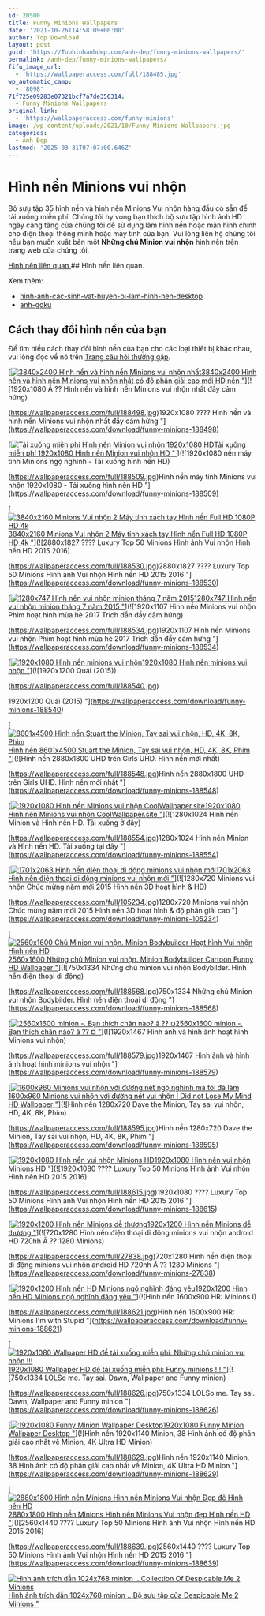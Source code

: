 ```yaml
---
id: 20500
title: Funny Minions Wallpapers
date: '2021-10-26T14:58:09+00:00'
author: Top Download
layout: post
guid: 'https://Tophinhanhdep.com/anh-dep/funny-minions-wallpapers/'
permalink: /anh-dep/funny-minions-wallpapers/
fifu_image_url:
  - 'https://wallpaperaccess.com/full/188485.jpg'
wp_automatic_camp:
  - '8098'
71f725e09283e07321bcf7a7de356314:
  - Funny Minions Wallpapers
original_link:
  - 'https://wallpaperaccess.com/funny-minions'
image: /wp-content/uploads/2021/10/Funny-Minions-Wallpapers.jpg
categories:
  - Ảnh Đẹp
lastmod: '2025-03-31T07:07:00.646Z'
---
```

# Hình nền Minions vui nhộn

Bộ sưu tập 35 hình nền và hình nền Minions Vui nhộn hàng đầu có sẵn để tải xuống miễn phí. Chúng tôi hy vọng bạn thích bộ sưu tập hình ảnh HD ngày càng tăng của chúng tôi để sử dụng làm hình nền hoặc màn hình chính cho điện thoại thông minh hoặc máy tính của bạn. Vui lòng liên hệ chúng tôi nếu bạn muốn xuất bản một **Những chú Minion vui nhộn** hình nền trên trang web của chúng tôi.

[Hình nền liên quan ](#related) ## Hình nền liên quan.

   
 Xem thêm:

   
- [hinh-anh-cac-sinh-vat-huyen-bi-lam-hinh-nen-desktop](https://tophinhanhdep.com/hinh-nen-dep/hinh-anh-cac-sinh-vat-huyen-bi-lam-hinh-nen-desktop/)
- [anh-goku](https://tophinhanhdep.com/anh-anime/anh-goku/)

## Cách thay đổi hình nền của bạn

Để tìm hiểu cách thay đổi hình nền của bạn cho các loại thiết bị khác nhau, vui lòng đọc về nó trên [Trang câu hỏi thường gặp](https://tophinhanhdep.com/faq/).

  
[[![3840x2400 Hình nền và hình nền Minions vui nhộn nhất](https://wallpaperaccess.com/full/188485.jpg)3840x2400 Hình nền và hình nền Minions vui nhộn nhất có độ phân giải cao mới HD nền "](https://wallpaperaccess.com/download/funny-minions-188485)](![1920x1080 Â ??  Hình nền và hình nền Minions vui nhộn nhất đầy cảm hứng)

(https://wallpaperaccess.com/full/188498.jpg)1920x1080 ???? Hình nền và hình nền Minions vui nhộn nhất đầy cảm hứng "](https://wallpaperaccess.com/download/funny-minions-188498)

[[![Tải xuống miễn phí Hình nền Minion vui nhộn 1920x1080 HD](https://wallpaperaccess.com/full/188499.jpg)Tải xuống miễn phí 1920x1080 Hình nền Minion vui nhộn HD " ](https://wallpaperaccess.com/download/funny-minions-188499)](![1920x1080 nền máy tính Minions ngộ nghĩnh - Tải xuống hình nền HD)

(https://wallpaperaccess.com/full/188509.jpg)Hình nền máy tính Minions vui nhộn 1920x1080 - Tải xuống hình nền HD "](https://wallpaperaccess.com/download/funny-minions-188509)

[[![3840x2160 Minions Vui nhộn 2 Máy tính xách tay Hình nền Full HD 1080P HD 4k](https://wallpaperaccess.com/full/188527.jpg)3840x2160 Minions Vui nhộn 2 Máy tính xách tay Hình nền Full HD 1080P HD 4k "](https://wallpaperaccess.com/download/funny-minions-188527)](![2880x1827 ????  Luxury Top 50 Minions Hình ảnh Vui nhộn Hình nền HD 2015 2016)

(https://wallpaperaccess.com/full/188530.jpg)2880x1827 ???? Luxury Top 50 Minions Hình ảnh Vui nhộn Hình nền HD 2015 2016 "](https://wallpaperaccess.com/download/funny-minions-188530)

[[![1280x747 Hình nền vui nhộn minion tháng 7 năm 2015](https://wallpaperaccess.com/full/188532.jpg)1280x747 Hình nền vui nhộn minion tháng 7 năm 2015 "](https://wallpaperaccess.com/download/funny-minions-188532)](![1920x1107 Hình nền Minions vui nhộn Phim hoạt hình mùa hè 2017 Trích dẫn đầy cảm hứng)

(https://wallpaperaccess.com/full/188534.jpg)1920x1107 Hình nền Minions vui nhộn Phim hoạt hình mùa hè 2017 Trích dẫn đầy cảm hứng "](https://wallpaperaccess.com/download/funny-minions-188534)

[[![1920x1080 Hình nền minions vui nhộn](https://wallpaperaccess.com/full/188536.jpg)1920x1080 Hình nền minions vui nhộn "](https://wallpaperaccess.com/download/funny-minions-188536)](![1920x1200 Quái (2015))

(https://wallpaperaccess.com/full/188540.jpg)

1920x1200 Quái (2015) "](https://wallpaperaccess.com/download/funny-minions-188540)

[[![8601x4500 Hình nền Stuart the Minion, Tay sai vui nhộn, HD, 4K, 8K, Phim](https://wallpaperaccess.com/full/188542.jpg)Hình nền 8601x4500 Stuart the Minion, Tay sai vui nhộn, HD, 4K, 8K, Phim "](https://wallpaperaccess.com/download/funny-minions-188542)](![Hình nền 2880x1800 UHD trên Girls UHD.  Hình nền mới nhất)

(https://wallpaperaccess.com/full/188548.jpg)Hình nền 2880x1800 UHD trên Girls UHD. Hình nền mới nhất "](https://wallpaperaccess.com/download/funny-minions-188548)

[[![1920x1080 Hình nền Minions vui nhộn CoolWallpaper.site](https://wallpaperaccess.com/full/188549.jpg)1920x1080 Hình nền Minions vui nhộn CoolWallpaper.site "](https://wallpaperaccess.com/download/funny-minions-188549)](![1280x1024 Hình nền Minion và Hình nền HD.  Tải xuống ở đây)

(https://wallpaperaccess.com/full/188554.jpg)1280x1024 Hình nền Minion và Hình nền HD. Tải xuống tại đây "](https://wallpaperaccess.com/download/funny-minions-188554)

[[![1701x2063 Hình nền điện thoại di động minions vui nhộn mới](https://wallpaperaccess.com/full/188558.jpg)1701x2063 Hình nền điện thoại di động minions vui nhộn mới "](https://wallpaperaccess.com/download/funny-minions-188558)](![1280x720 Minions vui nhộn Chúc mừng năm mới 2015 Hình nền 3D hoạt hình & HD)

(https://wallpaperaccess.com/full/105234.jpg)1280x720 Minions vui nhộn Chúc mừng năm mới 2015 Hình nền 3D hoạt hình &amp; độ phân giải cao "](https://wallpaperaccess.com/download/funny-minions-105234)

[[![2560x1600 Chú Minion vui nhộn.  Minion Bodybuilder Hoạt hình Vui nhộn Hình nền HD](https://wallpaperaccess.com/full/188566.jpg)2560x1600 Những chú Minion vui nhộn. Minion Bodybuilder Cartoon Funny HD Wallpaper "](https://wallpaperaccess.com/download/funny-minions-188566)](![750x1334 Những chú minion vui nhộn Bodybilder.  Hình nền điện thoại di động)

(https://wallpaperaccess.com/full/188568.jpg)750x1334 Những chú Minion vui nhộn Bodybilder. Hình nền điện thoại di động "](https://wallpaperaccess.com/download/funny-minions-188568)

[[![2560x1600 minion -. Bạn thích chân nào?  â ?? ¤](https://wallpaperaccess.com/full/188578.jpg)2560x1600 minion -. Bạn thích chân nào? â ?? ¤ "](https://wallpaperaccess.com/download/funny-minions-188578)](![1920x1467 Hình ảnh và hình ảnh hoạt hình Minions vui nhộn)

(https://wallpaperaccess.com/full/188579.jpg)1920x1467 Hình ảnh và hình ảnh hoạt hình minions vui nhộn "](https://wallpaperaccess.com/download/funny-minions-188579)

[[![1600x960 Minions vui nhộn với đường nét ngộ nghĩnh mà tôi đã làm](https://wallpaperaccess.com/full/188590.jpg)1600x960 Minions vui nhộn với đường nét vui nhộn I Did not Lose My Mind HD Wallpaper "](https://wallpaperaccess.com/download/funny-minions-188590)](![Hình nền 1280x720 Dave the Minion, Tay sai vui nhộn, HD, 4K, 8K, Phim)

(https://wallpaperaccess.com/full/188595.jpg)Hình nền 1280x720 Dave the Minion, Tay sai vui nhộn, HD, 4K, 8K, Phim "](https://wallpaperaccess.com/download/funny-minions-188595)

[[![1920x1080 Hình nền vui nhộn Minions HD](https://wallpaperaccess.com/full/188602.jpg)1920x1080 Hình nền vui nhộn Minions HD "](https://wallpaperaccess.com/download/funny-minions-188602)](![1920x1080 ????  Luxury Top 50 Minions Hình ảnh Vui nhộn Hình nền HD 2015 2016)

(https://wallpaperaccess.com/full/188615.jpg)1920x1080 ???? Luxury Top 50 Minions Hình ảnh Vui nhộn Hình nền HD 2015 2016 "](https://wallpaperaccess.com/download/funny-minions-188615)

[[![1920x1200 Hình nền Minions dễ thương](https://wallpaperaccess.com/full/188616.jpg)1920x1200 Hình nền Minions dễ thương "](https://wallpaperaccess.com/download/funny-minions-188616)](![720x1280 Hình nền điện thoại di động minions vui nhộn android HD 720hh Ã ?? 1280 Minions)

(https://wallpaperaccess.com/full/27838.jpg)720x1280 Hình nền điện thoại di động minions vui nhộn android HD 720hh Ã ?? 1280 Minions "](https://wallpaperaccess.com/download/funny-minions-27838)

[[![1920x1200 Hình nền HD Minions ngộ nghĩnh đáng yêu](https://wallpaperaccess.com/full/188620.jpg)1920x1200 Hình nền HD Minions ngộ nghĩnh đáng yêu "](https://wallpaperaccess.com/download/funny-minions-188620)](![Hình nền 1600x900 HR: Minions I)

(https://wallpaperaccess.com/full/188621.jpg)Hình nền 1600x900 HR: Minions I'm with Stupid "](https://wallpaperaccess.com/download/funny-minions-188621)

[[![1920x1080 Wallpaper HD để tải xuống miễn phí: Những chú minion vui nhộn !!!](https://wallpaperaccess.com/full/188624.jpg)1920x1080 Wallpaper HD để tải xuống miễn phí: Funny minions !!! "](https://wallpaperaccess.com/download/funny-minions-188624)](![750x1334 LOLSo me.  Tay sai.  Dawn, Wallpaper and Funny minion)

(https://wallpaperaccess.com/full/188626.jpg)750x1334 LOLSo me. Tay sai. Dawn, Wallpaper and Funny minion "](https://wallpaperaccess.com/download/funny-minions-188626)

[[![1920x1080 Funny Minion Wallpaper Desktop](https://wallpaperaccess.com/full/188627.jpg)1920x1080 Funny Minion Wallpaper Desktop "](https://wallpaperaccess.com/download/funny-minions-188627)](![Hình nền 1920x1140 Minion, 38 Hình ảnh có độ phân giải cao nhất về Minion, 4K Ultra HD Minion)

(https://wallpaperaccess.com/full/188629.jpg)Hình nền 1920x1140 Minion, 38 Hình ảnh có độ phân giải cao nhất về Minion, 4K Ultra HD Minion "](https://wallpaperaccess.com/download/funny-minions-188629)

[[![2880x1800 Hình nền Minions Hình nền Minions Vui nhộn Đẹp đẽ Hình nền HD](https://wallpaperaccess.com/full/188636.jpg)2880x1800 Hình nền Minions Hình nền Minions Vui nhộn đẹp Hình nền HD "](https://wallpaperaccess.com/download/funny-minions-188636)](![2560x1440 ????  Luxury Top 50 Minions Hình ảnh Vui nhộn Hình nền HD 2015 2016)

(https://wallpaperaccess.com/full/188639.jpg)2560x1440 ???? Luxury Top 50 Minions Hình ảnh Vui nhộn Hình nền HD 2015 2016 "](https://wallpaperaccess.com/download/funny-minions-188639)

[![Hình ảnh trích dẫn 1024x768 minion .. Collection Of Despicable Me 2 Minions](https://wallpaperaccess.com/full/188640.png)Hình ảnh trích dẫn 1024x768 minion .. Bộ sưu tập của Despicable Me 2 Minions "](https://wallpaperaccess.com/download/funny-minions-188640)

